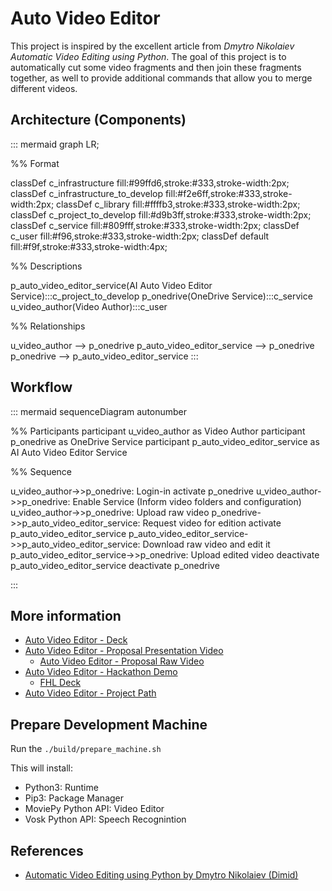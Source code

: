 # Auto Video Editor

This project is inspired by the excellent article from *Dmytro Nikolaiev* *Automatic Video Editing using Python*. The goal of this project is to automatically cut some video fragments and then join these fragments together, as well to provide additional commands that allow you to merge different videos. 

## 

## Architecture (Components)

::: mermaid
graph LR;

%% Format

classDef c_infrastructure fill:#99ffd6,stroke:#333,stroke-width:2px;
classDef c_infrastructure_to_develop fill:#f2e6ff,stroke:#333,stroke-width:2px;
classDef c_library fill:#ffffb3,stroke:#333,stroke-width:2px;
classDef c_project_to_develop fill:#d9b3ff,stroke:#333,stroke-width:2px;
classDef c_service fill:#809fff,stroke:#333,stroke-width:2px;
classDef c_user fill:#f96,stroke:#333,stroke-width:2px;
classDef default fill:#f9f,stroke:#333,stroke-width:4px;

%% Descriptions

p_auto_video_editor_service(AI Auto Video Editor Service):::c_project_to_develop
p_onedrive(OneDrive Service):::c_service
u_video_author(Video Author):::c_user

%% Relationships

u_video_author --> p_onedrive
p_auto_video_editor_service --> p_onedrive
p_onedrive --> p_auto_video_editor_service
:::

## Workflow

::: mermaid 
sequenceDiagram 
autonumber

%% Participants
participant u_video_author as Video Author
participant p_onedrive as OneDrive Service
participant p_auto_video_editor_service as AI Auto Video Editor Service

%% Sequence

u_video_author->>p_onedrive: Login-in
activate p_onedrive 
u_video_author->>p_onedrive: Enable Service (Inform video folders and configuration)
u_video_author->>p_onedrive: Upload raw video
p_onedrive->>p_auto_video_editor_service: Request video for edition 
activate p_auto_video_editor_service 
p_auto_video_editor_service->>p_auto_video_editor_service: Download raw video and edit it
p_auto_video_editor_service->>p_onedrive: Upload edited video
deactivate p_auto_video_editor_service 
deactivate p_onedrive

:::

## More information

- [Auto Video Editor - Deck](https://microsoft-my.sharepoint-df.com/:p:/p/rogersantos/EZhAdZsxvk1At1a0rbkutjwBBbL4eFPoZmZlfl97YZEwcw?e=mCA0qd)
- [Auto Video Editor - Proposal Presentation Video](https://microsoft-my.sharepoint-df.com/:v:/p/rogersantos/EW3yiecrWONFi5yut8WA3cABd3PdmZ-aBUhF7fSqgwTLig?e=8pjIHx)
  - [Auto Video Editor - Proposal Raw Video](https://microsoft-my.sharepoint-df.com/:v:/p/rogersantos/EQvP453W7l9MvH8yJnNMZoUBWo-KcmByLqWE2PujCJ-F4w?e=bWguHA)
- [Auto Video Editor - Hackathon Demo](https://microsoft-my.sharepoint-df.com/:v:/p/rogersantos/Ea63tpt2tslOocoF6p2NL98Bw9mGDFLyCht9VbaA74j-og?e=mkgdtk)
  - [FHL Deck](https://microsoft.sharepoint.com/:p:/t/OXOOASIS/Ed3VS4XgoqdGuGtzPQcmfOABbKU0odA4yfoZWriSql0E2A?e=rAQiNi&CID=58AFF141-CF3B-4949-B6B5-1C71C19A380B&wdLOR=cF821F6F3-3BA1-4D3F-8439-4F7BD8E60395)
- [Auto Video Editor - Project Path](https://github.com/RogerioDosSantos/auto_video_editing)

## Prepare Development Machine 

Run the `./build/prepare_machine.sh`

This will install: 

- Python3: Runtime
- Pip3: Package Manager
- MoviePy Python API: Video Editor 
- Vosk Python API: Speech Recognintion

## References

- [Automatic Video Editing using Python by Dmytro Nikolaiev (Dimid)](https://towardsdatascience.com/automatic-video-editing-using-python-324e5efd7eba)
